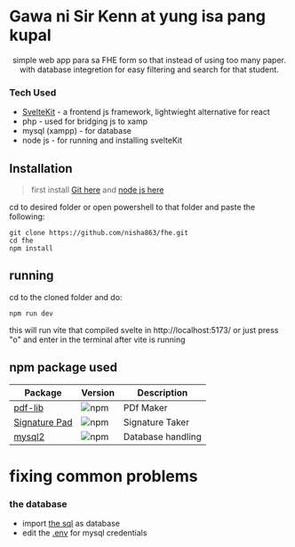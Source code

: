 # Gawa ni Sir Kenn at yung isa pang kupal
<p align="center">simple web app para sa FHE form so that instead of using too many paper. with database integretion for easy filtering and search for that student.</p>

### Tech Used
- [SvelteKit](https://svelte.dev/) - a frontend js framework, lightwieght alternative for react
- php  - used for bridging js to xamp
- mysql (xampp) - for database 
- node js - for running and installing svelteKit

## Installation
>first install [Git here](https://git-scm.com/downloads/win) and [node js here](https://nodejs.org/en/download)

cd to desired folder or open powershell to that folder and paste the following:
```
git clone https://github.com/nisha863/fhe.git
cd fhe
npm install
```
## running
cd to the cloned folder and do:
``` 
npm run dev
```
this will run vite that compiled svelte in http://localhost:5173/ or just press "o" and enter in the terminal after vite is running
## npm package used
| Package   | Version | Description |
|-----------|---------|-------------|
| [pdf-lib](https://www.npmjs.com/package/pdf-lib) | ![npm](https://img.shields.io/npm/v/pdf-lib) | PDf Maker |
| [Signature Pad](https://www.npmjs.com/package/signature_pad) | ![npm](https://img.shields.io/npm/v/signature_pad) | Signature Taker|
| [mysql2](https://www.npmjs.com/package/mysql2) | ![npm](https://shields.io/npm/v/mysql2)| Database handling |

# fixing common problems
### the database
- import [the sql](fhe_db.sql) as database
- edit the [.env](.env) for mysql credentials



